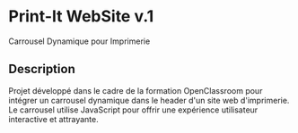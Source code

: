 # Print-It WebSite v.1

Carrousel Dynamique pour Imprimerie

## Description

Projet développé dans le cadre de la formation OpenClassroom pour intégrer un carrousel dynamique dans le header d'un site web d'imprimerie. 
Le carrousel utilise JavaScript pour offrir une expérience utilisateur interactive et attrayante.

